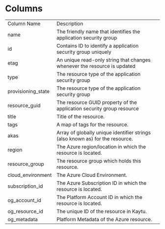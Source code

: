 # Columns  

<table>
	<tr><td>Column Name</td><td>Description</td></tr>
	<tr><td>name</td><td>The friendly name that identifies the application security group</td></tr>
	<tr><td>id</td><td>Contains ID to identify a application security group uniquely</td></tr>
	<tr><td>etag</td><td>An unique read-only string that changes whenever the resource is updated</td></tr>
	<tr><td>type</td><td>The resource type of the application security group</td></tr>
	<tr><td>provisioning_state</td><td>The resource type of the application security group</td></tr>
	<tr><td>resource_guid</td><td>The resource GUID property of the application security group resource</td></tr>
	<tr><td>title</td><td>Title of the resource.</td></tr>
	<tr><td>tags</td><td>A map of tags for the resource.</td></tr>
	<tr><td>akas</td><td>Array of globally unique identifier strings (also known as) for the resource.</td></tr>
	<tr><td>region</td><td>The Azure region/location in which the resource is located.</td></tr>
	<tr><td>resource_group</td><td>The resource group which holds this resource.</td></tr>
	<tr><td>cloud_environment</td><td>The Azure Cloud Environment.</td></tr>
	<tr><td>subscription_id</td><td>The Azure Subscription ID in which the resource is located.</td></tr>
	<tr><td>og_account_id</td><td>The Platform Account ID in which the resource is located.</td></tr>
	<tr><td>og_resource_id</td><td>The unique ID of the resource in Kaytu.</td></tr>
	<tr><td>og_metadata</td><td>Platform Metadata of the Azure resource.</td></tr>
</table>